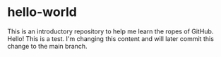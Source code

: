 # hello-world
This is an introductory repository to help me learn the ropes of GitHub.
Hello! This is a test. I'm changing this content and will later commit this change to the main branch.
